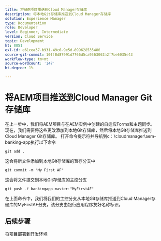 ```yaml
---
title: 将AEM项目推送到Cloud Manager存储库
description: 将本地Git存储库推送到Cloud Manager存储库
solution: Experience Manager
type: Documentation
role: Developer
level: Beginner, Intermediate
version: Cloud Service
topic: Development
kt: 8851
exl-id: e61cea37-b931-49c6-9e5d-899628535480
source-git-commit: 10ff0d87991d7766d5ca9563062a2f7be6035e43
workflow-type: tm+mt
source-wordcount: '147'
ht-degree: 1%

---
```


# 将AEM项目推送到Cloud Manager Git存储库

在上一步中，我们将AEM项目与在AEM实例中创建的自适应Forms和主题同步。
现在，我们需要将这些更改添加到本地Git存储库，然后将本地Git存储库推送到Cloud Manager Git存储库。
打开命令提示符并导航到c：\cloudmanager\aem-banking-app执行以下命令

```
git add .
```

这会将新文件添加到本地Git存储库的暂存分支中

```
git commit -m "My First AF"
```

这会将文件提交到本地Git存储库的主控分支

```
git push -f bankingapp master:"MyFirstAF"
```

在上面命令中，我们将我们的主控分支从本地Git存储库推送到Cloud Manager存储库的MyFirstAF分支，该分支由银行应用程序友好名称标识。

## 后续步骤

[将项目部署到开发环境](./deploy-to-dev-environment.md)
